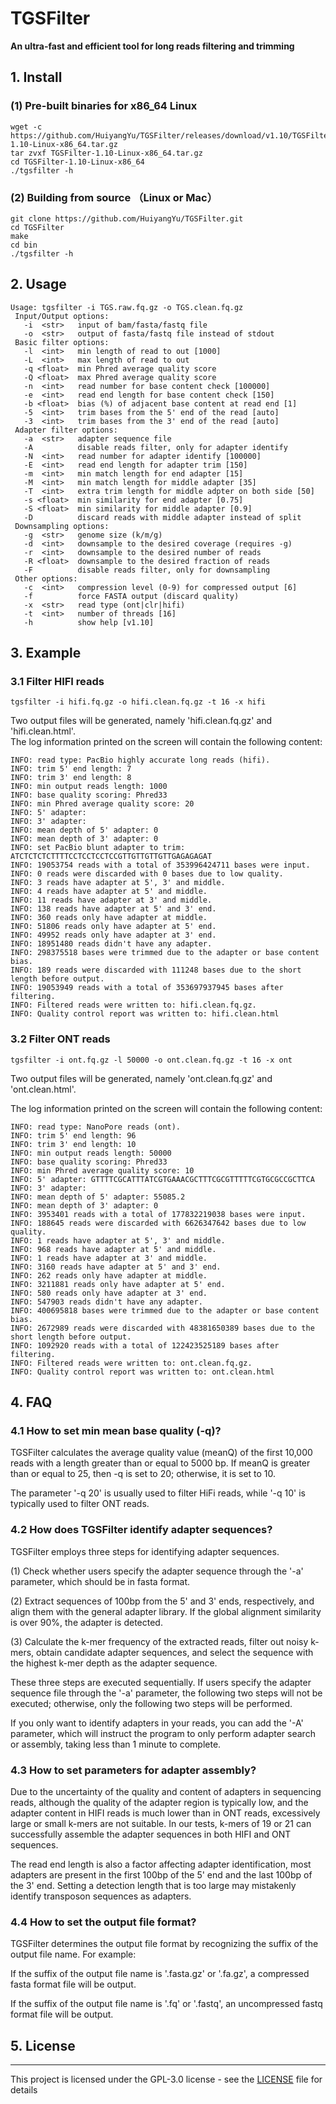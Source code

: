 # TGSFilter
<b> An ultra-fast and efficient tool for long reads filtering and trimming</b>

##  1. Install
### (1) Pre-built binaries for x86_64 Linux
```
wget -c https://github.com/HuiyangYu/TGSFilter/releases/download/v1.10/TGSFilter-1.10-Linux-x86_64.tar.gz
tar zvxf TGSFilter-1.10-Linux-x86_64.tar.gz
cd TGSFilter-1.10-Linux-x86_64
./tgsfilter -h
```
### (2) Building from source （Linux or Mac）
```
git clone https://github.com/HuiyangYu/TGSFilter.git
cd TGSFilter
make
cd bin
./tgsfilter -h
```
## 2. Usage
```
Usage: tgsfilter -i TGS.raw.fq.gz -o TGS.clean.fq.gz
 Input/Output options:
   -i  <str>   input of bam/fasta/fastq file
   -o  <str>   output of fasta/fastq file instead of stdout
 Basic filter options:
   -l  <int>   min length of read to out [1000]
   -L  <int>   max length of read to out
   -q <float>  min Phred average quality score
   -Q <float>  max Phred average quality score
   -n  <int>   read number for base content check [100000]
   -e  <int>   read end length for base content check [150]
   -b <float>  bias (%) of adjacent base content at read end [1]
   -5  <int>   trim bases from the 5' end of the read [auto]
   -3  <int>   trim bases from the 3' end of the read [auto]
 Adapter filter options:
   -a  <str>   adapter sequence file 
   -A          disable reads filter, only for adapter identify
   -N  <int>   read number for adapter identify [100000]
   -E  <int>   read end length for adapter trim [150]
   -m  <int>   min match length for end adapter [15]
   -M  <int>   min match length for middle adapter [35]
   -T  <int>   extra trim length for middle adpter on both side [50]
   -s <float>  min similarity for end adapter [0.75]
   -S <float>  min similarity for middle adapter [0.9]
   -D          discard reads with middle adapter instead of split
 Downsampling options:
   -g  <str>   genome size (k/m/g)
   -d  <int>   downsample to the desired coverage (requires -g) 
   -r  <int>   downsample to the desired number of reads 
   -R <float>  downsample to the desired fraction of reads 
   -F          disable reads filter, only for downsampling
 Other options:
   -c  <int>   compression level (0-9) for compressed output [6]
   -f          force FASTA output (discard quality) 
   -x  <str>   read type (ont|clr|hifi)
   -t  <int>   number of threads [16]
   -h          show help [v1.10]
```
## 3. Example

### 3.1 Filter HIFI reads
```
tgsfilter -i hifi.fq.gz -o hifi.clean.fq.gz -t 16 -x hifi
```
Two output files will be generated, namely 'hifi.clean.fq.gz' and 'hifi.clean.html'. <br>
The log information printed on the screen will contain the following content:
```
INFO: read type: PacBio highly accurate long reads (hifi).
INFO: trim 5' end length: 7
INFO: trim 3' end length: 8
INFO: min output reads length: 1000
INFO: base quality scoring: Phred33
INFO: min Phred average quality score: 20
INFO: 5' adapter: 
INFO: 3' adapter: 
INFO: mean depth of 5' adapter: 0
INFO: mean depth of 3' adapter: 0
INFO: set PacBio blunt adapter to trim: ATCTCTCTCTTTTCCTCCTCCTCCGTTGTTGTTGTTGAGAGAGAT
INFO: 19053754 reads with a total of 353996424711 bases were input.
INFO: 0 reads were discarded with 0 bases due to low quality.
INFO: 3 reads have adapter at 5', 3' and middle.
INFO: 4 reads have adapter at 5' and middle.
INFO: 11 reads have adapter at 3' and middle.
INFO: 138 reads have adapter at 5' and 3' end.
INFO: 360 reads only have adapter at middle.
INFO: 51806 reads only have adapter at 5' end.
INFO: 49952 reads only have adapter at 3' end.
INFO: 18951480 reads didn't have any adapter.
INFO: 298375518 bases were trimmed due to the adapter or base content bias.
INFO: 189 reads were discarded with 111248 bases due to the short length before output.
INFO: 19053949 reads with a total of 353697937945 bases after filtering.
INFO: Filtered reads were written to: hifi.clean.fq.gz.
INFO: Quality control report was written to: hifi.clean.html
```
### 3.2 Filter ONT reads
```
tgsfilter -i ont.fq.gz -l 50000 -o ont.clean.fq.gz -t 16 -x ont
```
Two output files will be generated, namely 'ont.clean.fq.gz' and 'ont.clean.html'.

The log information printed on the screen will contain the following content:
```
INFO: read type: NanoPore reads (ont).
INFO: trim 5' end length: 96
INFO: trim 3' end length: 10
INFO: min output reads length: 50000
INFO: base quality scoring: Phred33
INFO: min Phred average quality score: 10
INFO: 5' adapter: GTTTTCGCATTTATCGTGAAACGCTTTCGCGTTTTTCGTGCGCCGCTTCA
INFO: 3' adapter: 
INFO: mean depth of 5' adapter: 55085.2
INFO: mean depth of 3' adapter: 0
INFO: 3953401 reads with a total of 177832219038 bases were input.
INFO: 188645 reads were discarded with 6626347642 bases due to low quality.
INFO: 1 reads have adapter at 5', 3' and middle.
INFO: 968 reads have adapter at 5' and middle.
INFO: 1 reads have adapter at 3' and middle.
INFO: 3160 reads have adapter at 5' and 3' end.
INFO: 262 reads only have adapter at middle.
INFO: 3211881 reads only have adapter at 5' end.
INFO: 580 reads only have adapter at 3' end.
INFO: 547903 reads didn't have any adapter.
INFO: 400695818 bases were trimmed due to the adapter or base content bias.
INFO: 2672989 reads were discarded with 48381650389 bases due to the short length before output.
INFO: 1092920 reads with a total of 122423525189 bases after filtering.
INFO: Filtered reads were written to: ont.clean.fq.gz.
INFO: Quality control report was written to: ont.clean.html
```
## 4. FAQ
### 4.1 How to set min mean base quality (-q)?
TGSFilter calculates the average quality value (meanQ) of the first 10,000 reads with a length greater than or equal to 5000 bp. If meanQ is greater than or equal to 25, then -q is set to 20; otherwise, it is set to 10.<br>

The parameter '-q 20' is usually used to filter HiFi reads, while '-q 10' is typically used to filter ONT reads.<br>

### 4.2 How does TGSFilter identify adapter sequences?
TGSFilter employs three steps for identifying adapter sequences.<br>

(1) Check whether users specify the adapter sequence through the '-a' parameter, which should be in fasta format. <br>

(2) Extract sequences of 100bp from the 5' and 3' ends, respectively, and align them with the general adapter library. If the global alignment similarity is over 90%, the adapter is detected.<br>

(3) Calculate the k-mer frequency of the extracted reads, filter out noisy k-mers, obtain candidate adapter sequences, and select the sequence with the highest k-mer depth as the adapter sequence.<br>

These three steps are executed sequentially. If users specify the adapter sequence file through the '-a' parameter, the following two steps will not be executed; otherwise, only the following two steps will be performed. <br>

If you only want to identify adapters in your reads, you can add the '-A' parameter, which will instruct the program to only perform adapter search or assembly, taking less than 1 minute to complete.

### 4.3 How to set parameters for adapter assembly?
Due to the uncertainty of the quality and content of adapters in sequencing reads, although the quality of the adapter region is typically low, and the adapter content in HIFI reads is much lower than in ONT reads, excessively large or small k-mers are not suitable. In our tests, k-mers of 19 or 21 can successfully assemble the adapter sequences in both HIFI and ONT sequences. <br>

The read end length is also a factor affecting adapter identification, most adapters are present in the first 100bp of the 5' end and the last 100bp of the 3' end. Setting a detection length that is too large may mistakenly identify transposon sequences as adapters.
### 4.4 How to set the output file format? 
TGSFilter determines the output file format by recognizing the suffix of the output file name. For example:<br>

If the suffix of the output file name is '.fasta.gz' or '.fa.gz', a compressed fasta format file will be output. <br>

If the suffix of the output file name is '.fq' or '.fastq', an uncompressed fastq format file will be output.<br>

## 5. License
-------

This project is licensed under the GPL-3.0 license - see the [LICENSE](LICENSE) file for details
